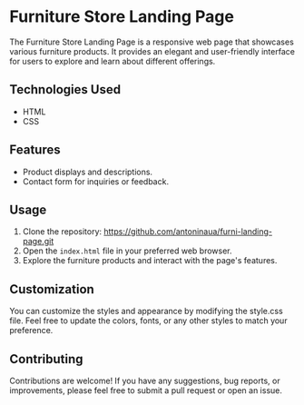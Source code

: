 # Furniture Store Landing Page

The Furniture Store Landing Page is a responsive web page that showcases various furniture products. It provides an elegant and user-friendly interface for users to explore and learn about different offerings.

## Technologies Used

- HTML
- CSS

## Features

- Product displays and descriptions.
- Contact form for inquiries or feedback.

## Usage

1. Clone the repository: https://github.com/antoninaua/furni-landing-page.git
2. Open the `index.html` file in your preferred web browser.
3. Explore the furniture products and interact with the page's features.

## Customization

You can customize the styles and appearance by modifying the style.css file. Feel free to update the colors, fonts, or any other styles to match your preference.

## Contributing

Contributions are welcome! If you have any suggestions, bug reports, or improvements, please feel free to submit a pull request or open an issue.



